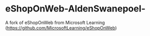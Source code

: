 # eShopOnWeb-AldenSwanepoel-
A fork of eShopOnWeb from Microsoft Learning (https://github.com/MicrosoftLearning/eShopOnWeb)
